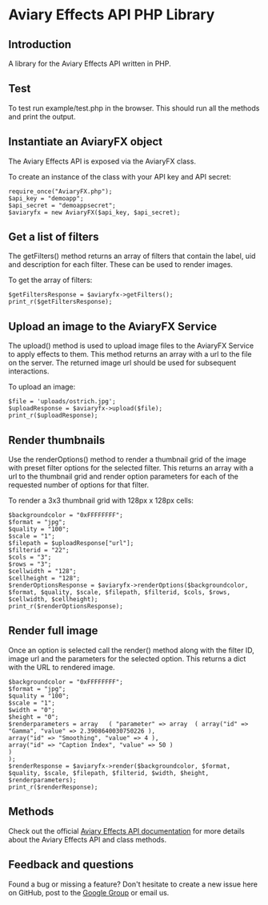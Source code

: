 # Aviary Effects API PHP Library

## Introduction

A library for the Aviary Effects API written in PHP.

## Test

To test run example/test.php in the browser. This should run all the methods and print the output.

## Instantiate an AviaryFX object

The Aviary Effects API is exposed via the AviaryFX class.

To create an instance of the class with your API key and API secret:

<pre><code>require_once("AviaryFX.php");
$api_key = "demoapp";
$api_secret = "demoappsecret";
$aviaryfx = new AviaryFX($api_key, $api_secret);
</code></pre>

## Get a list of filters

The getFilters() method returns an array of filters that contain the label, uid and description for each filter. These can be used to render images.

To get the array of filters:

<pre><code>$getFiltersResponse = $aviaryfx->getFilters();
print_r($getFiltersResponse);
</pre></code>

## Upload an image to the AviaryFX Service

The upload() method is used to upload image files to the AviaryFX Service to apply effects to them. This method returns an array with a url to the file on the server. The returned image url should be used for subsequent interactions.

To upload an image:

<pre><code>$file = 'uploads/ostrich.jpg';
$uploadResponse = $aviaryfx->upload($file);
print_r($uploadResponse);
</code></pre>

## Render thumbnails

Use the renderOptions() method to render a thumbnail grid of the image with preset filter options for the selected filter. This returns an array with a url to the thumbnail grid and render option parameters for each of the requested number of options for that filter.

To render a 3x3 thumbnail grid with 128px x 128px cells:

<pre><code>$backgroundcolor = "0xFFFFFFFF";
$format = "jpg";
$quality = "100";
$scale = "1";
$filepath = $uploadResponse["url"];
$filterid = "22";
$cols = "3";
$rows = "3";
$cellwidth = "128";
$cellheight = "128";
$renderOptionsResponse = $aviaryfx->renderOptions($backgroundcolor, $format, $quality, $scale, $filepath, $filterid, $cols, $rows, $cellwidth, $cellheight);
print_r($renderOptionsResponse);
</code></pre>

## Render full image

Once an option is selected call the render() method along with the filter ID, image url and the parameters for the selected option. This returns a dict with the URL to rendered image.

<pre><code>$backgroundcolor = "0xFFFFFFFF";
$format = "jpg";
$quality = "100";
$scale = "1";
$width = "0";
$height = "0";
$renderparameters = array	( "parameter" => array	( array("id" => "Gamma", "value" => 2.3908640030750226 ),
array("id" => "Smoothing", "value" => 4 ),
array("id" => "Caption Index", "value" => 50 ) 
)
);
$renderResponse = $aviaryfx->render($backgroundcolor, $format, $quality, $scale, $filepath, $filterid, $width, $height, $renderparameters);
print_r($renderResponse);
</code></pre>

## Methods

Check out the official [Aviary Effects API documentation](http://developers.aviary.com/effects-api) for more details about the Aviary Effects API and class methods.

## Feedback and questions

Found a bug or missing a feature? Don't hesitate to create a new issue here on GitHub, post to the [Google Group](http://groups.google.com/group/aviaryapi) or email us.
